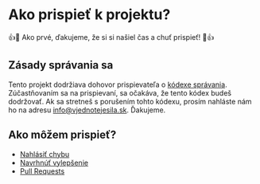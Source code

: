 # Ako prispieť k projektu?

:+1::tada: Ako prvé, ďakujeme, že si si našiel čas a chuť prispieť! :tada::+1:

## Zásady správania sa

Tento projekt dodržiava dohovor prispievateľa o [kódexe správania](https://github.com/anti-troll-system/frontend/blob/master/dohovor_prispievatela.md). Zúčastňovaním sa na prispievaní, sa očakáva, že tento kódex budeš dodržovať. Ak sa stretneš s porušením tohto kódexu, prosím nahláste nám ho na adresu [info@vjednotejesila.sk](mailto:info@vjednotejesila.sk). Ďakujeme.

## Ako môžem prispieť?

- [Nahlásiť chybu](https://github.com/anti-troll-system/backend/issues)
- [Navrhnúť vylepšenie](https://github.com/anti-troll-system/backend/issues)
- [Pull Requests](https://github.com/anti-troll-system/backend/pulls)
